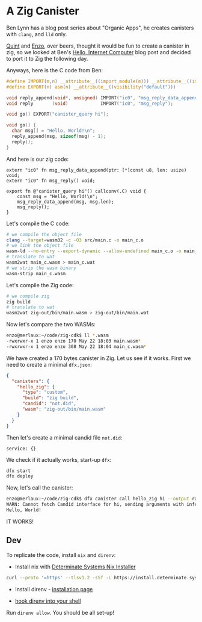 # A Zig Canister

Ben Lynn has a blog post series about "Organic Apps", he creates canisters with
`clang`, and `lld` only.

[Quint](https://github.com/q-uint) and [Enzo](https://github.com/EnzoPlayer0ne), over beers, thought it would be fun to create a canister in zig, so
we looked at
Ben's [Hello, Internet Computer](https://fxa77-fiaaa-aaaae-aaana-cai.raw.ic0.app/organic/hello.html)
blog post and decided to port it to Zig the following day.

Anyways, here is the C code from Ben:
```c
#define IMPORT(m,n) __attribute__((import_module(m))) __attribute__((import_name(n)));
#define EXPORT(n) asm(n) __attribute__((visibility("default")))

void reply_append(void*, unsigned) IMPORT("ic0", "msg_reply_data_append");
void reply       (void)            IMPORT("ic0", "msg_reply");

void go() EXPORT("canister_query hi");

void go() {
  char msg[] = "Hello, World!\n";
  reply_append(msg, sizeof(msg) - 1);
  reply();
}

```

And here is our zig code:
```zig
extern "ic0" fn msg_reply_data_append(ptr: [*]const u8, len: usize) void;
extern "ic0" fn msg_reply() void;

export fn @"canister_query hi"() callconv(.C) void {
    const msg = "Hello, World!\n";
    msg_reply_data_append(msg, msg.len);
    msg_reply();
}
```

Let's compile the C code:
```sh
# we compile the object file
clang --target=wasm32 -c -O3 src/main.c -o main_c.o
# we link the object file
wasm-ld --no-entry --export-dynamic --allow-undefined main_c.o -o main_c.wasm
# translate to wat
wasm2wat main_c.wasm > main_c.wat
# we strip the wasm binary
wasm-strip main_c.wasm
```

Let's compile the Zig code:
```sh
# we compile zig
zig build
# translate to wat
wasm2wat zig-out/bin/main.wasm > zig-out/bin/main.wat
```

Now let's compare the two WASMs:
```sh
enzo@merlaux:~/code/zig-cdk$ ll *.wasm
-rwxrwxr-x 1 enzo enzo 170 May 22 18:03 main.wasm*
-rwxrwxr-x 1 enzo enzo 308 May 22 18:04 main_c.wasm*
```

We have created a 170 bytes canister in Zig. Let us see if it works. First we need to create a minimal `dfx.json`:
```json
{
  "canisters": {
    "hello_zig": {
      "type": "custom",
      "build": "zig build",
      "candid": "not.did",
      "wasm": "zig-out/bin/main.wasm"
    }
  }
}
```

Then let's create a minimal candid file `not.did`:
```
service: {}
```

We check if it actually works, start-up `dfx`:
```sh
dfx start
dfx deploy
```

Now, let's call the canister:
```sh
enzo@merlaux:~/code/zig-cdk$ dfx canister call hello_zig hi --output raw  | xxd -r -p
WARN: Cannot fetch Candid interface for hi, sending arguments with inferred types.
Hello, World!
```

IT WORKS!

## Dev

To replicate the code, install `nix` and `direnv`:

- Install nix with [Determinate Systems Nix Installer](https://github.com/DeterminateSystems/nix-installer)

```sh
curl --proto '=https' --tlsv1.2 -sSf -L https://install.determinate.systems/nix | sh -s -- install
```

- Install direnv - [installation page](https://direnv.net/docs/installation.html)

- [hook direnv into your shell](https://direnv.net/docs/hook.html)

Run `direnv allow`. You should be all set-up!
